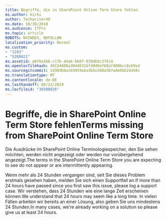 ```yaml
---
title: Begriffe, die in SharePoint Online Term Store fehlen
ms.author: kirks
author: Techwriter40
ms.date: 10/30/2018
ms.audience: ITPro
ms.topic: article
ROBOTS: NOINDEX, NOFOLLOW
localization_priority: Normal
ms.custom:
- "1243"
- "5200021"
ms.assetid: a0f6a3b6-c17b-44a6-bb0f-039dbbc3f614
ms.openlocfilehash: 49154808a30446316fd8d6ef68af4086cc8c69ed
ms.sourcegitcommit: 1d98db8acb9959aba3b5e308a567ade6b62da56c
ms.translationtype: MT
ms.contentlocale: de-DE
ms.lasthandoff: 08/22/2019
ms.locfileid: "36500826"
---
```

# <a name="terms-missing-from-sharepoint-online-term-store"></a><span data-ttu-id="a6575-102">Begriffe, die in SharePoint Online Term Store fehlen</span><span class="sxs-lookup"><span data-stu-id="a6575-102">Terms missing from SharePoint Online Term Store</span></span>

<span data-ttu-id="a6575-103">Die Ausdrücke im SharePoint Online Terminologiespeicher, den Sie sehen möchten, werden nicht angezeigt oder werden nur vorübergehend angezeigt.</span><span class="sxs-lookup"><span data-stu-id="a6575-103">The terms in the SharePoint Online Term Store you are expecting to see do not appear or are intermittently appearing.</span></span>
  
<span data-ttu-id="a6575-104">Wenn mehr als 24 Stunden vergangen sind, seit Sie dieses Problem erstmals gesehen haben, melden Sie sich einen Supportfall an.</span><span class="sxs-lookup"><span data-stu-id="a6575-104">If more than 24 hours have passed since you first saw this issue, please log a support case.</span></span> <span data-ttu-id="a6575-105">Wir verstehen, dass 24 Stunden wie eine lange Zeit erscheinen können.</span><span class="sxs-lookup"><span data-stu-id="a6575-105">We understand that 24 hours may seem like a long time.</span></span> <span data-ttu-id="a6575-106">In vielen Fällen arbeiten wir bereits an einer Lösung, also geben Sie uns mindestens 24 Stunden.</span><span class="sxs-lookup"><span data-stu-id="a6575-106">In many cases, we're already working on a solution so please give us at least 24 hours.</span></span>
  